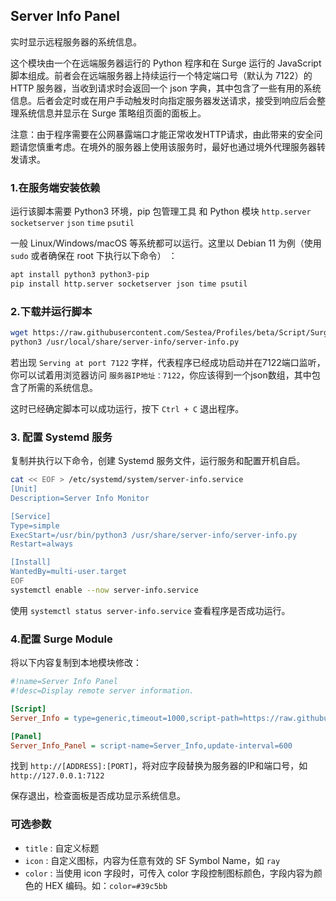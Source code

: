 ## Server Info Panel

实时显示远程服务器的系统信息。

这个模块由一个在远端服务器运行的 Python 程序和在 Surge 运行的 JavaScript 脚本组成。前者会在远端服务器上持续运行一个特定端口号（默认为 7122）的 HTTP 服务器，当收到请求时会返回一个 json 字典，其中包含了一些有用的系统信息。后者会定时或在用户手动触发时向指定服务器发送请求，接受到响应后会整理系统信息并显示在 Surge 策略组页面的面板上。

注意：由于程序需要在公网暴露端口才能正常收发HTTP请求，由此带来的安全问题请您慎重考虑。在境外的服务器上使用该服务时，最好也通过境外代理服务器转发请求。

### 1.在服务端安装依赖

运行该脚本需要 Python3 环境，pip 包管理工具 和 Python 模块 `http.server` `socketserver` `json` `time` `psutil`

一般 Linux/Windows/macOS 等系统都可以运行。这里以 Debian 11 为例（使用 `sudo` 或者确保在 root 下执行以下命令）
：

```sh
apt install python3 python3-pip
pip install http.server socketserver json time psutil
```

### 2.下载并运行脚本
```sh
wget https://raw.githubusercontent.com/Sestea/Profiles/beta/Script/Surge/Server_Info_Panel/server-info.py /usr/local/share/server-info/server-info.py
python3 /usr/local/share/server-info/server-info.py
```

若出现 `Serving at port 7122` 字样，代表程序已经成功启动并在7122端口监听，你可以试着用浏览器访问 `服务器IP地址：7122`，你应该得到一个json数组，其中包含了所需的系统信息。

这时已经确定脚本可以成功运行，按下 `Ctrl + C` 退出程序。

### 3. 配置 Systemd 服务

复制并执行以下命令，创建 Systemd 服务文件，运行服务和配置开机自启。

```sh
cat << EOF > /etc/systemd/system/server-info.service
[Unit]
Description=Server Info Monitor

[Service]
Type=simple
ExecStart=/usr/bin/python3 /usr/share/server-info/server-info.py
Restart=always

[Install]
WantedBy=multi-user.target
EOF
systemctl enable --now server-info.service
```

使用 `systemctl status server-info.service` 查看程序是否成功运行。

### 4.配置 Surge Module

将以下内容复制到本地模块修改：

```ini
#!name=Server Info Panel
#!desc=Display remote server information.

[Script]
Server_Info = type=generic,timeout=1000,script-path=https://raw.githubusercontent.com/Sestea/Profiles/beta/Script/Surge/Server_Info_Panel/Server_Info.js,argument=server=http://[ADDRESS]:[PORT]

[Panel]
Server_Info_Panel = script-name=Server_Info,update-interval=600
```

找到 `http://[ADDRESS]:[PORT]`，将对应字段替换为服务器的IP和端口号，如 `http://127.0.0.1:7122`

保存退出，检查面板是否成功显示系统信息。

### 可选参数

 - `title` : 自定义标题
 - `icon` : 自定义图标，内容为任意有效的 SF Symbol Name，如 `ray`
 - `color` : 当使用 icon 字段时，可传入 color 字段控制图标颜色，字段内容为颜色的 HEX 编码。如：`color=#39c5bb`
